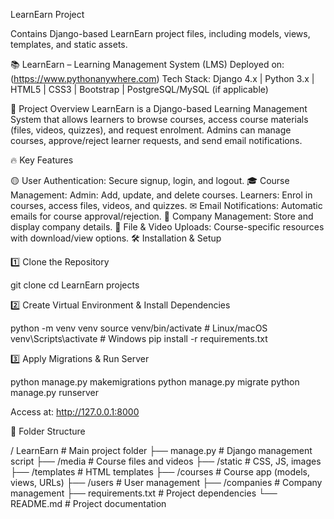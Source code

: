 LearnEarn Project

Contains Django-based LearnEarn project files, including models, views, templates, and static assets.

📚 LearnEarn – Learning Management System (LMS)
Deployed on: (https://www.pythonanywhere.com)
Tech Stack: Django 4.x | Python 3.x | HTML5 | CSS3 | Bootstrap | PostgreSQL/MySQL (if applicable)

🚀 Project Overview
LearnEarn is a Django-based Learning Management System that allows learners to browse courses, access course materials (files, videos, quizzes), and request enrolment. Admins can manage courses, approve/reject learner requests, and send email notifications.

🔥 Key Features

🟡 User Authentication: Secure signup, login, and logout.
🎓 Course Management:
Admin: Add, update, and delete courses.
Learners: Enrol in courses, access files, videos, and quizzes.
✉ Email Notifications: Automatic emails for course approval/rejection.
🏢 Company Management: Store and display company details.
📩 File & Video Uploads: Course-specific resources with download/view options.
🛠 Installation & Setup

1️⃣ Clone the Repository

git clone cd LearnEarn projects

2️⃣ Create Virtual Environment & Install Dependencies

python -m venv venv
source venv/bin/activate # Linux/macOS
venv\Scripts\activate # Windows
pip install -r requirements.txt

3️⃣ Apply Migrations & Run Server

python manage.py makemigrations
python manage.py migrate
python manage.py runserver

Access at: http://127.0.0.1:8000

📁 Folder Structure

/ LearnEarn  # Main project folder
├── manage.py # Django management script
├── /media # Course files and videos
├── /static # CSS, JS, images
├── /templates # HTML templates
├── /courses # Course app (models, views, URLs)
├── /users # User management
├── /companies # Company management
├── requirements.txt # Project dependencies
└── README.md # Project documentation
